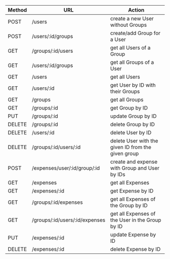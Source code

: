 | Method        | URL           | Action        |
| ------------- | ------------- | ------------- |
| POST | /users  | create a new User without Groups  |
| POST | /users/:id/groups  | create/add Group for a User  |
| GET  | /groups/:id/users  | get all Users of a Group  |
| GET  | /users/:id/groups  | get all Groups of a User  |
| GET  | /users  | get all Users  |
| GET  | /users/:id  | get User by ID with their Groups  |
| GET  | /groups  | get all Groups  |
| GET  | /groups/:id  | get Group by ID  |
| PUT  | /groups/:id  | update Group by ID  |
| DELETE  | /groups/:id  | delete Group by ID  |
| DELETE  | /users/:id  | delete User by ID  |
| DELETE  | /groups/:id/users/:id  | delete User with the given ID from the given group  |
| POST  | /expenses/user/:id/group/:id  | create and expense with Group and User by IDs |
| GET  | /expenses  | get all Expenses  |
| GET  | /expenses/:id  | get Expense by ID  |
| GET  | /groups/:id/expenses  | get all Expenses of the Group by ID  |
| GET  | /groups/:id/users/:id/expenses  | get all Expenses of the User in the Group by ID |
| PUT  | /expenses/:id  | update Expense by ID  |
| DELETE  | /expenses/:id  | delete Expense by ID  |